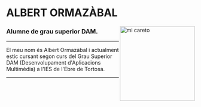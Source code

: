 # ALBERT ORMAZÀBAL
<img src="https://i.imgur.com/Me26tlT.jpeg" alt="mi careto" width="200" align="right"/>

### Alumne de grau superior DAM.

***
El meu nom és Albert Ormazàbal i actualment estic cursant segon curs del Grau Superior DAM (Desenvolupament d'Aplicacions Multimèdia) a l'IES de l'Ebre de Tortosa.
***


